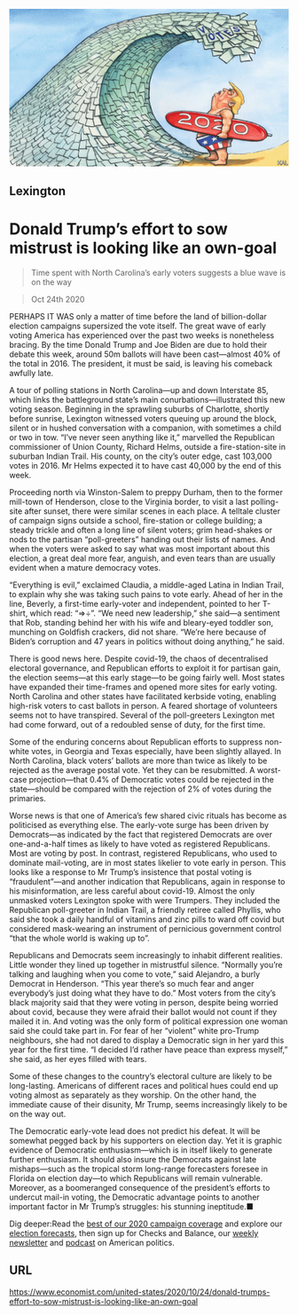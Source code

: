 ![](./images/20201024_USD000_0.jpg)

## Lexington

# Donald Trump’s effort to sow mistrust is looking like an own-goal

> Time spent with North Carolina’s early voters suggests a blue wave is on the way

> Oct 24th 2020

PERHAPS IT WAS only a matter of time before the land of billion-dollar election campaigns supersized the vote itself. The great wave of early voting America has experienced over the past two weeks is nonetheless bracing. By the time Donald Trump and Joe Biden are due to hold their debate this week, around 50m ballots will have been cast—almost 40% of the total in 2016. The president, it must be said, is leaving his comeback awfully late.

A tour of polling stations in North Carolina—up and down Interstate 85, which links the battleground state’s main conurbations—illustrated this new voting season. Beginning in the sprawling suburbs of Charlotte, shortly before sunrise, Lexington witnessed voters queuing up around the block, silent or in hushed conversation with a companion, with sometimes a child or two in tow. “I’ve never seen anything like it,” marvelled the Republican commissioner of Union County, Richard Helms, outside a fire-station-site in suburban Indian Trail. His county, on the city’s outer edge, cast 103,000 votes in 2016. Mr Helms expected it to have cast 40,000 by the end of this week.

Proceeding north via Winston-Salem to preppy Durham, then to the former mill-town of Henderson, close to the Virginia border, to visit a last polling-site after sunset, there were similar scenes in each place. A telltale cluster of campaign signs outside a school, fire-station or college building; a steady trickle and often a long line of silent voters; grim head-shakes or nods to the partisan “poll-greeters” handing out their lists of names. And when the voters were asked to say what was most important about this election, a great deal more fear, anguish, and even tears than are usually evident when a mature democracy votes.

“Everything is evil,” exclaimed Claudia, a middle-aged Latina in Indian Trail, to explain why she was taking such pains to vote early. Ahead of her in the line, Beverly, a first-time early-voter and independent, pointed to her T-shirt, which read: “=>÷”. “We need new leadership,” she said—a sentiment that Rob, standing behind her with his wife and bleary-eyed toddler son, munching on Goldfish crackers, did not share. “We’re here because of Biden’s corruption and 47 years in politics without doing anything,” he said.

There is good news here. Despite covid-19, the chaos of decentralised electoral governance, and Republican efforts to exploit it for partisan gain, the election seems—at this early stage—to be going fairly well. Most states have expanded their time-frames and opened more sites for early voting. North Carolina and other states have facilitated kerbside voting, enabling high-risk voters to cast ballots in person. A feared shortage of volunteers seems not to have transpired. Several of the poll-greeters Lexington met had come forward, out of a redoubled sense of duty, for the first time.

Some of the enduring concerns about Republican efforts to suppress non-white votes, in Georgia and Texas especially, have been slightly allayed. In North Carolina, black voters’ ballots are more than twice as likely to be rejected as the average postal vote. Yet they can be resubmitted. A worst-case projection—that 0.4% of Democratic votes could be rejected in the state—should be compared with the rejection of 2% of votes during the primaries.

Worse news is that one of America’s few shared civic rituals has become as politicised as everything else. The early-vote surge has been driven by Democrats—as indicated by the fact that registered Democrats are over one-and-a-half times as likely to have voted as registered Republicans. Most are voting by post. In contrast, registered Republicans, who used to dominate mail-voting, are in most states likelier to vote early in person. This looks like a response to Mr Trump’s insistence that postal voting is “fraudulent”—and another indication that Republicans, again in response to his misinformation, are less careful about covid-19. Almost the only unmasked voters Lexington spoke with were Trumpers. They included the Republican poll-greeter in Indian Trail, a friendly retiree called Phyllis, who said she took a daily handful of vitamins and zinc pills to ward off covid but considered mask-wearing an instrument of pernicious government control “that the whole world is waking up to”.

Republicans and Democrats seem increasingly to inhabit different realities. Little wonder they lined up together in mistrustful silence. “Normally you’re talking and laughing when you come to vote,” said Alejandro, a burly Democrat in Henderson. “This year there’s so much fear and anger everybody’s just doing what they have to do.” Most voters from the city’s black majority said that they were voting in person, despite being worried about covid, because they were afraid their ballot would not count if they mailed it in. And voting was the only form of political expression one woman said she could take part in. For fear of her “violent” white pro-Trump neighbours, she had not dared to display a Democratic sign in her yard this year for the first time. “I decided I’d rather have peace than express myself,” she said, as her eyes filled with tears.

Some of these changes to the country’s electoral culture are likely to be long-lasting. Americans of different races and political hues could end up voting almost as separately as they worship. On the other hand, the immediate cause of their disunity, Mr Trump, seems increasingly likely to be on the way out.

The Democratic early-vote lead does not predict his defeat. It will be somewhat pegged back by his supporters on election day. Yet it is graphic evidence of Democratic enthusiasm—which is in itself likely to generate further enthusiasm. It should also insure the Democrats against late mishaps—such as the tropical storm long-range forecasters foresee in Florida on election day—to which Republicans will remain vulnerable. Moreover, as a boomeranged consequence of the president’s efforts to undercut mail-in voting, the Democratic advantage points to another important factor in Mr Trump’s struggles: his stunning ineptitude.■

Dig deeper:Read the [best of our 2020 campaign coverage](https://www.economist.com//us-election-2020) and explore our [election forecasts](https://www.economist.com/https://projects.economist.com/us-2020-forecast/president), then sign up for Checks and Balance, our [weekly newsletter](https://www.economist.com//checksandbalance/) and [podcast](https://www.economist.com/https://play.acast.com/podcasts/2020/01/24/checks-and-balance-our-new-weekly-podcast-on-american-politics) on American politics.

## URL

https://www.economist.com/united-states/2020/10/24/donald-trumps-effort-to-sow-mistrust-is-looking-like-an-own-goal

